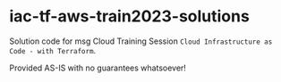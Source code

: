 # iac-tf-aws-train2023-solutions

Solution code for msg Cloud Training Session `Cloud Infrastructure as Code - with Terraform`.

Provided AS-IS with no guarantees whatsoever!
